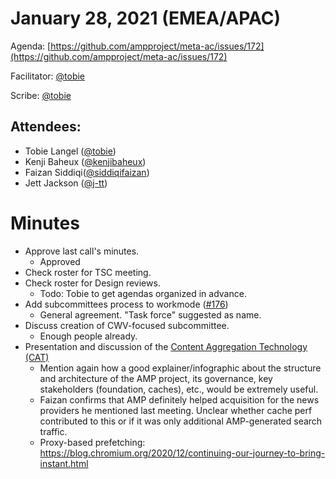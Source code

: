 # **January 28, 2021 (EMEA/APAC)**

Agenda: [https://github.com/ampproject/meta-ac/issues/172](https://github.com/ampproject/meta-ac/issues/172)

Facilitator: [@tobie][tobie]

Scribe: [@tobie][tobie]

## **Attendees:**

*   Tobie Langel ([@tobie][tobie])
*   Kenji Baheux ([@kenjibaheux][kenjibaheux])
*   Faizan Siddiqi([@siddiqifaizan][siddiqifaizan])
*   Jett Jackson ([@j-tt][j-tt])

# **Minutes**

*   Approve last call's minutes.
    *   Approved
*   Check roster for TSC meeting.
*   Check roster for Design reviews.
    *   Todo: Tobie to get agendas organized in advance.
*   Add subcommittees process to workmode ([#176](https://github.com/ampproject/meta-ac/pull/176))
    *   General agreement. "Task force" suggested as name.
*   Discuss creation of CWV-focused subcommittee.
    *   Enough people already.
*   Presentation and discussion of the [Content Aggregation Technology (CAT)](https://nytimes.github.io/std-cat/)
    *   Mention again how a good explainer/infographic about the structure and architecture of the AMP project, its governance, key stakeholders (foundation, caches), etc., would be extremely useful.
    *   Faizan confirms that AMP definitely helped acquisition for the news providers he mentioned last meeting. Unclear whether cache perf contributed to this or if it was only additional AMP-generated search traffic.
    *   Proxy-based prefetching: https://blog.chromium.org/2020/12/continuing-our-journey-to-bring-instant.html

[tobie]: https://github.com/tobie
[j-tt]: https://github.com/j-tt
[SiddiqiFaizan]: https://github.com/SiddiqiFaizan
[kenjibaheux]: https://github.com/kenjibaheux
